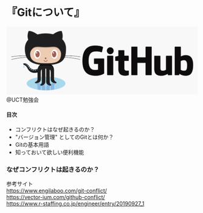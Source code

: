 # 『Gitについて』    
![タイトル](./picture/github_title.png) 
@UCT勉強会 
#### 目次  
 - コンフリクトはなぜ起きるのか？  
 - "バージョン管理" としてのGitとは何か？
 - Gitの基本用語  
 - 知っておいて欲しい便利機能  
  
### なぜコンフリクトは起きるのか？
参考サイト  
https://www.engilaboo.com/git-conflict/  
https://vector-ium.com/github-conflict/  
https://www.r-staffing.co.jp/engineer/entry/20190927_1  
